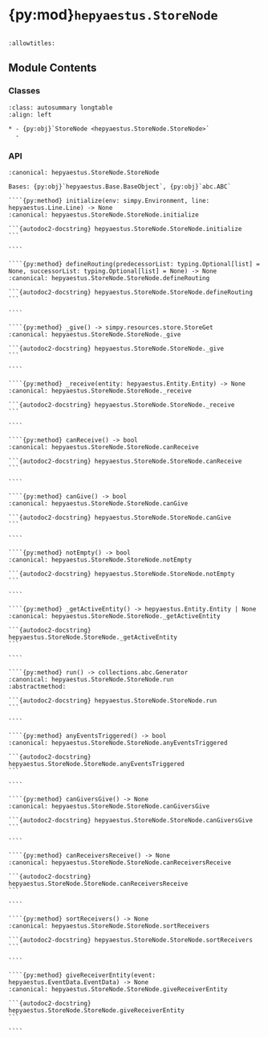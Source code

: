 # {py:mod}`hepyaestus.StoreNode`

```{py:module} hepyaestus.StoreNode
```

```{autodoc2-docstring} hepyaestus.StoreNode
:allowtitles:
```

## Module Contents

### Classes

````{list-table}
:class: autosummary longtable
:align: left

* - {py:obj}`StoreNode <hepyaestus.StoreNode.StoreNode>`
  -
````

### API

`````{py:class} StoreNode(id: str, name: str, capacity: float = Infinity, shift: typing.Optional[hepyaestus.ShiftScheduler.Shift] = None, priority: int = 0)
:canonical: hepyaestus.StoreNode.StoreNode

Bases: {py:obj}`hepyaestus.Base.BaseObject`, {py:obj}`abc.ABC`

````{py:method} initialize(env: simpy.Environment, line: hepyaestus.Line.Line) -> None
:canonical: hepyaestus.StoreNode.StoreNode.initialize

```{autodoc2-docstring} hepyaestus.StoreNode.StoreNode.initialize
```

````

````{py:method} defineRouting(predecessorList: typing.Optional[list] = None, successorList: typing.Optional[list] = None) -> None
:canonical: hepyaestus.StoreNode.StoreNode.defineRouting

```{autodoc2-docstring} hepyaestus.StoreNode.StoreNode.defineRouting
```

````

````{py:method} _give() -> simpy.resources.store.StoreGet
:canonical: hepyaestus.StoreNode.StoreNode._give

```{autodoc2-docstring} hepyaestus.StoreNode.StoreNode._give
```

````

````{py:method} _receive(entity: hepyaestus.Entity.Entity) -> None
:canonical: hepyaestus.StoreNode.StoreNode._receive

```{autodoc2-docstring} hepyaestus.StoreNode.StoreNode._receive
```

````

````{py:method} canReceive() -> bool
:canonical: hepyaestus.StoreNode.StoreNode.canReceive

```{autodoc2-docstring} hepyaestus.StoreNode.StoreNode.canReceive
```

````

````{py:method} canGive() -> bool
:canonical: hepyaestus.StoreNode.StoreNode.canGive

```{autodoc2-docstring} hepyaestus.StoreNode.StoreNode.canGive
```

````

````{py:method} notEmpty() -> bool
:canonical: hepyaestus.StoreNode.StoreNode.notEmpty

```{autodoc2-docstring} hepyaestus.StoreNode.StoreNode.notEmpty
```

````

````{py:method} _getActiveEntity() -> hepyaestus.Entity.Entity | None
:canonical: hepyaestus.StoreNode.StoreNode._getActiveEntity

```{autodoc2-docstring} hepyaestus.StoreNode.StoreNode._getActiveEntity
```

````

````{py:method} run() -> collections.abc.Generator
:canonical: hepyaestus.StoreNode.StoreNode.run
:abstractmethod:

```{autodoc2-docstring} hepyaestus.StoreNode.StoreNode.run
```

````

````{py:method} anyEventsTriggered() -> bool
:canonical: hepyaestus.StoreNode.StoreNode.anyEventsTriggered

```{autodoc2-docstring} hepyaestus.StoreNode.StoreNode.anyEventsTriggered
```

````

````{py:method} canGiversGive() -> None
:canonical: hepyaestus.StoreNode.StoreNode.canGiversGive

```{autodoc2-docstring} hepyaestus.StoreNode.StoreNode.canGiversGive
```

````

````{py:method} canReceiversReceive() -> None
:canonical: hepyaestus.StoreNode.StoreNode.canReceiversReceive

```{autodoc2-docstring} hepyaestus.StoreNode.StoreNode.canReceiversReceive
```

````

````{py:method} sortReceivers() -> None
:canonical: hepyaestus.StoreNode.StoreNode.sortReceivers

```{autodoc2-docstring} hepyaestus.StoreNode.StoreNode.sortReceivers
```

````

````{py:method} giveReceiverEntity(event: hepyaestus.EventData.EventData) -> None
:canonical: hepyaestus.StoreNode.StoreNode.giveReceiverEntity

```{autodoc2-docstring} hepyaestus.StoreNode.StoreNode.giveReceiverEntity
```

````

`````
